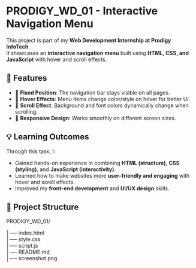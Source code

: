 # PRODIGY_WD_01 - Interactive Navigation Menu  

This project is part of my **Web Development Internship at Prodigy InfoTech**.  
It showcases an **interactive navigation menu** built using **HTML, CSS, and JavaScript** with hover and scroll effects.  

## 🚀 Features  
- 📌 **Fixed Position**: The navigation bar stays visible on all pages.  
- 🎨 **Hover Effects**: Menu items change color/style on hover for better UI.  
- 📜 **Scroll Effect**: Background and font colors dynamically change when scrolling.  
- 📱 **Responsive Design**: Works smoothly on different screen sizes.  

## 💡 Learning Outcomes  
Through this task, I:  
- Gained hands-on experience in combining **HTML (structure)**, **CSS (styling)**, and **JavaScript (interactivity)**.  
- Learned how to make websites more **user-friendly and engaging** with hover and scroll effects.  
- Improved my **front-end development** and **UI/UX design** skills.  

## 📂 Project Structure  
PRODIGY_WD_01/

│── index.html      
│── style.css        
│── script.js        
│── README.md       
│── screenshot.png   
